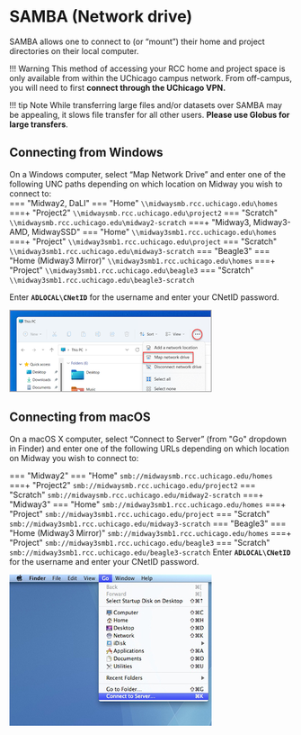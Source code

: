 # SAMBA (Network drive) 

SAMBA allows one to connect to (or “mount”) their home and project directories on their local computer.   

!!! Warning
    This method of accessing your RCC home and project space is only available from within the UChicago campus network. From off-campus, you will need to first **connect through the UChicago VPN.**

!!! tip Note
    While transferring large files and/or datasets over SAMBA may be appealing, it slows file transfer for all other users. **Please use Globus for large transfers**.
## Connecting from Windows   

On a Windows computer, select “Map Network Drive” and enter one of the following UNC paths depending on which location on Midway you wish to connect to:  
=== "Midway2, DaLI"
    === "Home"
        ```
        \\midwaysmb.rcc.uchicago.edu\homes
        ```
    ===+ "Project2"
        ```
        \\midwaysmb.rcc.uchicago.edu\project2
        ```
    === "Scratch"
        ```
        \\midwaysmb.rcc.uchicago.edu\midway2-scratch
        ```
===+ "Midway3, Midway3-AMD, MidwaySSD"
    === "Home"
        ```
        \\midway3smb1.rcc.uchicago.edu\homes
        ``` 
    ===+ "Project"
        ```
        \\midway3smb1.rcc.uchicago.edu\project
        ```
    === "Scratch"
        ```
        \\midway3smb1.rcc.uchicago.edu\midway3-scratch
        ```
=== "Beagle3"
    === "Home (Midway3 Mirror)"
        ```
        \\midway3smb1.rcc.uchicago.edu\homes
        ``` 
    ===+ "Project"
        ```
        \\midway3smb1.rcc.uchicago.edu\beagle3
        ```
    === "Scratch"
        ```
        \\midway3smb1.rcc.uchicago.edu\beagle3-scratch
        ```

Enter **``ADLOCAL\CNetID``** for the username and enter your CNetID password.  

![Map Network Drive](img/data_management/map_network_drive.png)

## Connecting from macOS   


On a macOS X computer, select “Connect to Server” (from "Go" dropdown in Finder) and enter one of the following URLs depending on which location on Midway you wish to connect to:  

=== "Midway2"
    === "Home"
        ```
        smb://midwaysmb.rcc.uchicago.edu/homes
        ```
    ===+ "Project2"
        ```
        smb://midwaysmb.rcc.uchicago.edu/project2
        ```
    === "Scratch"
        ```
        smb://midwaysmb.rcc.uchicago.edu/midway2-scratch
        ```
===+ "Midway3"
    === "Home"
        ```
        smb://midway3smb1.rcc.uchicago.edu/homes
        ``` 
    ===+ "Project"
        ```
        smb://midway3smb1.rcc.uchicago.edu/project
        ```
    === "Scratch"
        ```
        smb://midway3smb1.rcc.uchicago.edu/midway3-scratch
        ```
=== "Beagle3"
    === "Home (Midway3 Mirror)"
        ```
        smb://midway3smb1.rcc.uchicago.edu/homes
        ``` 
    ===+ "Project"
        ```
        smb://midway3smb1.rcc.uchicago.edu/beagle3
        ```
    === "Scratch"
        ```
        smb://midway3smb1.rcc.uchicago.edu/beagle3-scratch
        ```
Enter **``ADLOCAL\CNetID``** for the username and enter your CNetID password.  


![Connect to Server](img/data_management/connect_to_server.jpg)  
